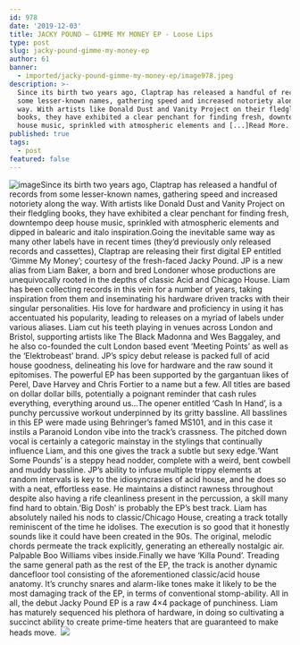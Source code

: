 ```yaml
---
id: 978
date: '2019-12-03'
title: JACKY POUND – GIMME MY MONEY EP - Loose Lips
type: post
slug: jacky-pound-gimme-my-money-ep
author: 61
banner:
  - imported/jacky-pound-gimme-my-money-ep/image978.jpeg
description: >-
  Since its birth two years ago, Claptrap has released a handful of records from
  some lesser-known names, gathering speed and increased notoriety along the
  way. With artists like Donald Dust and Vanity Project on their fledgling
  books, they have exhibited a clear penchant for finding fresh, downtempo deep
  house music, sprinkled with atmospheric elements and [...]Read More...
published: true
tags:
  - post
featured: false
---
```

![image](../imported/jacky-pound-gimme-my-money-ep/image978.jpeg)Since its birth two years ago, Claptrap has released a handful of records from some lesser-known names, gathering speed and increased notoriety along the way. With artists like Donald Dust and Vanity Project on their fledgling books, they have exhibited a clear penchant for finding fresh, downtempo deep house music, sprinkled with atmospheric elements and dipped in balearic and italo inspiration.Going the inevitable same way as many other labels have in recent times (they’d previously only released records and cassettes), Claptrap are releasing their first digital EP entitled ‘Gimme My Money’; courtesy of the fresh-faced Jacky Pound. JP is a new alias from Liam Baker, a born and bred Londoner whose productions are unequivocally rooted in the depths of classic Acid and Chicago House. Liam has been collecting records in this vein for a number of years, taking inspiration from them and inseminating his hardware driven tracks with their singular personalities. His love for hardware and proficiency in using it has accentuated his popularity, leading to releases on a myriad of labels under various aliases. Liam cut his teeth playing in venues across London and Bristol, supporting artists like The Black Madonna and Wes Baggaley, and he also co-founded the cult London based event ‘Meeting Points’ as well as the ‘Elektrobeast’ brand. JP’s spicy debut release is packed full of acid house goodness, delineating his love for hardware and the raw sound it epitomises. The powerful EP has been supported by the gargantuan likes of Perel, Dave Harvey and Chris Fortier to a name but a few. All titles are based on dollar dollar bills, potentially a poignant reminder that cash rules everything, everything around us…The opener entitled ‘Cash In Hand’, is a punchy percussive workout underpinned by its gritty bassline. All basslines in this EP were made using Behringer’s famed MS101, and in this case it instils a Paranoid London vibe into the track’s crassness. The pitched down vocal is certainly a categoric mainstay in the stylings that continually influence Liam, and this one gives the track a subtle but sexy edge.‘Want Some Pounds’ is a steppy head nodder, complete with a weird, bent cowbell and muddy bassline. JP’s ability to infuse multiple trippy elements at random intervals is key to the idiosyncrasies of acid house, and he does so with a neat, effortless ease. He maintains a distinct rawness throughout despite also having a rife cleanliness present in the percussion, a skill many find hard to obtain.‘Big Dosh’ is probably the EP’s best track. Liam has absolutely nailed his nods to classic/Chicago House, creating a track totally reminiscent of the time he idolises. The execution is so good that it honestly sounds like it could have been created in the 90s. The original, melodic chords permeate the track explicitly, generating an ethereally nostalgic air. Palpable Boo Williams vibes inside.Finally we have ‘Killa Pound’. Treading the same general path as the rest of the EP, the track is another dynamic dancefloor tool consisting of the aforementioned classic/acid house anatomy. It’s crunchy snares and alarm-like tones make it likely to be the most damaging track of the EP, in terms of conventional stomp-ability. All in all, the debut Jacky Pound EP is a raw 4×4 package of punchiness. Liam has maturely sequenced his plethora of hardware, in doing so cultivating a succinct ability to create prime-time heaters that are guaranteed to make heads move.  ![](/wp-content/uploads/live/img/wysiwyg/5de653519a171.jpg)